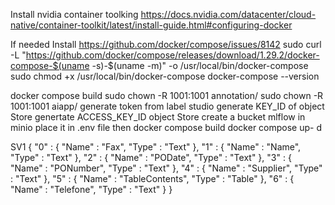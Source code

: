 Install nvidia container toolking
https://docs.nvidia.com/datacenter/cloud-native/container-toolkit/latest/install-guide.html#configuring-docker 
 
If needed Install 
https://github.com/docker/compose/issues/8142
sudo curl -L "https://github.com/docker/compose/releases/download/1.29.2/docker-compose-$(uname -s)-$(uname -m)" -o /usr/local/bin/docker-compose
sudo chmod +x /usr/local/bin/docker-compose
docker-compose --version
 
 docker compose build
 sudo chown -R 1001:1001 annotation/
 sudo chown -R 1001:1001 aiapp/
 generate token from label studio
 generate KEY_ID of object Store
 genertate ACCESS_KEY_ID object Store
 create a bucket mlflow in minio
 place it in .env file
 then docker compose build
 docker compose up- d



 SV1
 {
        "0" : {
            "Name" : "Fax",
            "Type" : "Text"
        },
        "1" : {
            "Name" : "Name",
            "Type" : "Text"
        },
        "2" : {
            "Name" : "PODate",
            "Type" : "Text"
        },
        "3" : {
            "Name" : "PONumber",
            "Type" : "Text"
        },
        "4" : {
            "Name" : "Supplier",
            "Type" : "Text"
        },
        "5" : {
            "Name" : "TableContents",
            "Type" : "Table"
        },
        "6" : {
            "Name" : "Telefone",
            "Type" : "Text"
        }
    }

